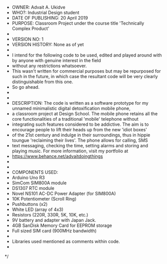 
 * OWNER: Advait A. Ukidve
 * WHO?: Industrial Design student
 * DATE OF PUBLISHING: 20 April 2019
 * PURPOSE: Classroom Project under the course title 'Technically Complex Product'
 * 
 * VERSION NO: 1
 * VERSION HISTORY: None as of yet
 * 
 * I intend for the following code to be used, edited and played around with by anyone with genuine interest in the field 
 * without any restrictions whatsoever.
 * This wasn't written for commercial purposes but may be repurposed for such in the future, in which case the resultant code will be very clearly distinguishable from this one. 
 * So go ahead.
 * 
 * 
 * DESCRIPTION: The code is written as a software prototype for my unnamed minimalistic digital detoxification mobile phone, 
 * a classroom project at Design School. The mobile phone retains all the core functionalities of a traditional 'mobile' telephone without 
 * integrating such features considered to be addictive. The aim is to encourage people to lift their heads up from the new 'idiot boxes' 
 * of the 21st century and indulge in their surroundings, thus in hippie toungue 'reclaiming their lives'. The phone allows for calling, SMS 
 * text messaging, checking the time, setting alarms and storing and playing music. For more information, visit my portfolio at
 * https://www.behance.net/advaitdoingthings
 * 
 * 
 * COMPONENTS USED:
 * Arduino Uno R3
 * SimCom SIM800A module
 * DS1307 RTC module
 * Novel NS101 AC-DC Power Adapter (for SIM800A)
 * 10K Potentiometer (Scroll Ring)
 * Pushbuttons (x2)
 * White LED (array of 4x3)
 * Resistors (220R, 330R, 5K, 10K, etc.)
 * 9V battery and adapter with Japan Jack.
 * 4GB SanDisk Memory Card for EEPROM storage
 * Full sized SIM card (900MHz bandwidth)
 * 
 * Libraries used mentioned as comments within code.
 * 
 */
